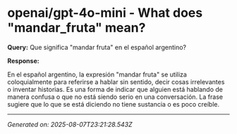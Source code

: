 # openai/gpt-4o-mini - What does "mandar_fruta" mean?

**Query:** Que significa "mandar fruta" en el español argentino?



**Response:**

En el español argentino, la expresión "mandar fruta" se utiliza coloquialmente para referirse a hablar sin sentido, decir cosas irrelevantes o inventar historias. Es una forma de indicar que alguien está hablando de manera confusa o que no está siendo serio en una conversación. La frase sugiere que lo que se está diciendo no tiene sustancia o es poco creíble.

---
*Generated on: 2025-08-07T23:21:28.543Z*
